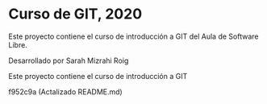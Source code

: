 # Curso de GIT, 2020


Este proyecto contiene el curso de introducción a GIT del Aula de Software Libre.

Desarrollado por Sarah Mizrahi Roig

Este proyecto contiene el curso de introducción a GIT

f952c9a (Actalizado README.md)
